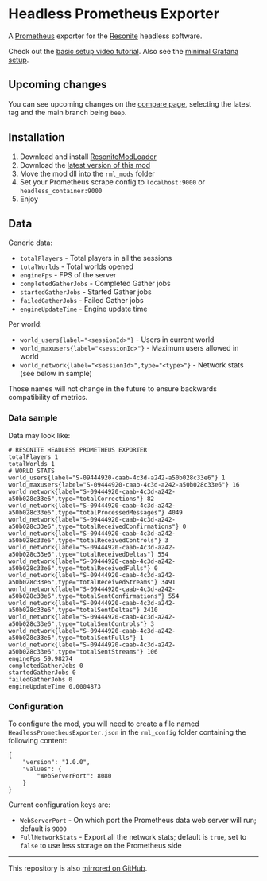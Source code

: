 # Headless Prometheus Exporter

A [Prometheus](https://prometheus.io) exporter for the [Resonite](https://resonite.com) headless software.

Check out the [basic setup video tutorial](https://v.j4.lc/w/aPZVNi8JY4qGy2ZW6ozWpH). Also see the [minimal Grafana setup](https://g.j4.lc/general-stuff/configuration/grafana-minimal-setup).

## Upcoming changes

You can see upcoming changes on the [compare page](https://g.j4.lc/general-stuff/resonite/headless-prometheus-exporter/-/compare/1.0.4...beep), selecting the latest tag and the main branch being `beep`.

## Installation

1. Download and install [ResoniteModLoader](https://github.com/resonite-modding-group/ResoniteModLoader)
1. Download the [latest version of this mod](https://g.j4.lc/general-stuff/resonite/headless-prometheus-exporter/-/releases/permalink/latest)
1. Move the mod dll into the `rml_mods` folder
1. Set your Prometheus scrape config to `localhost:9000` or `headless_container:9000`
1. Enjoy

## Data

Generic data:
- `totalPlayers` - Total players in all the sessions
- `totalWorlds` - Total worlds opened
- `engineFps` - FPS of the server
- `completedGatherJobs` - Completed Gather jobs
- `startedGatherJobs` - Started Gather jobs
- `failedGatherJobs` - Failed Gather jobs
- `engineUpdateTime` - Engine update time

Per world:
- `world_users{label="<sessionId>"}` - Users in current world
- `world_maxusers{label="<sessionId>"}` - Maximum users allowed in world
- `world_network{label="<sessionId>",type="<type>"}` - Network stats (see below in sample)

Those names will not change in the future to ensure backwards compatibility of metrics.

### Data sample

Data may look like:
```
# RESONITE HEADLESS PROMETHEUS EXPORTER
totalPlayers 1
totalWorlds 1
# WORLD STATS 
world_users{label="S-09444920-caab-4c3d-a242-a50b028c33e6"} 1
world_maxusers{label="S-09444920-caab-4c3d-a242-a50b028c33e6"} 16
world_network{label="S-09444920-caab-4c3d-a242-a50b028c33e6",type="totalCorrections"} 82
world_network{label="S-09444920-caab-4c3d-a242-a50b028c33e6",type="totalProcessedMessages"} 4049
world_network{label="S-09444920-caab-4c3d-a242-a50b028c33e6",type="totalReceivedConfirmations"} 0
world_network{label="S-09444920-caab-4c3d-a242-a50b028c33e6",type="totalReceivedControls"} 3
world_network{label="S-09444920-caab-4c3d-a242-a50b028c33e6",type="totalReceivedDeltas"} 554
world_network{label="S-09444920-caab-4c3d-a242-a50b028c33e6",type="totalReceivedFulls"} 0
world_network{label="S-09444920-caab-4c3d-a242-a50b028c33e6",type="totalReceivedStreams"} 3491
world_network{label="S-09444920-caab-4c3d-a242-a50b028c33e6",type="totalSentConfirmations"} 554
world_network{label="S-09444920-caab-4c3d-a242-a50b028c33e6",type="totalSentDeltas"} 2410
world_network{label="S-09444920-caab-4c3d-a242-a50b028c33e6",type="totalSentControls"} 3
world_network{label="S-09444920-caab-4c3d-a242-a50b028c33e6",type="totalSentFulls"} 1
world_network{label="S-09444920-caab-4c3d-a242-a50b028c33e6",type="totalSentStreams"} 106
engineFps 59.98274
completedGatherJobs 0
startedGatherJobs 0
failedGatherJobs 0
engineUpdateTime 0.0004873
```

### Configuration

To configure the mod, you will need to create a file named `HeadlessPrometheusExporter.json` in the `rml_config` folder containing the following content:
```
{
    "version": "1.0.0",
    "values": {
        "WebServerPort": 8080
    }
}
```

Current configuration keys are:
- `WebServerPort` - On which port the Prometheus data web server will run; default is `9000`
- `FullNetworkStats` - Export all the network stats; default is `true`, set to `false` to use less storage on the Prometheus side

---

This repository is also [mirrored on GitHub](https://github.com/jae1911/Headless-Prometheus-Exporter).